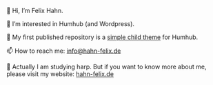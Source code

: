 👋 Hi, I’m Felix Hahn.

👀 I’m interested in Humhub (and Wordpress).

🌱 My first published repository is a [simple child theme](github.com/felixhahnweilheim/humhub-themes-orange) for Humhub.

📫 How to reach me: info@hahn-felix.de

🎵 Actually I am studying harp. But if you want to know more about me, please visit my website: [hahn-felix.de](https://hahn-felix.de)
